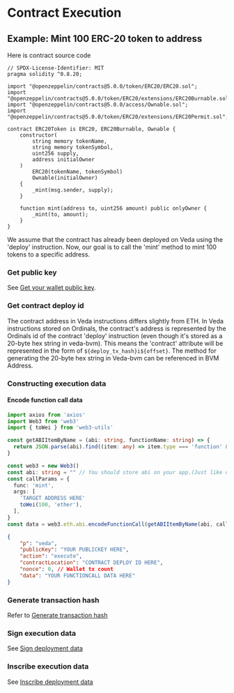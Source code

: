 # Contract Execution

## Example: Mint 100 ERC-20 token to address

Here is contract source code

```solidity
// SPDX-License-Identifier: MIT
pragma solidity ^0.8.20;

import "@openzeppelin/contracts@5.0.0/token/ERC20/ERC20.sol";
import "@openzeppelin/contracts@5.0.0/token/ERC20/extensions/ERC20Burnable.sol";
import "@openzeppelin/contracts@5.0.0/access/Ownable.sol";
import "@openzeppelin/contracts@5.0.0/token/ERC20/extensions/ERC20Permit.sol";

contract ERC20Token is ERC20, ERC20Burnable, Ownable {
    constructor(
        string memory tokenName,
        string memory tokenSymbol,
        uint256 supply,
        address initialOwner
    )
        ERC20(tokenName, tokenSymbol)
        Ownable(initialOwner)
    {
        _mint(msg.sender, supply);
    }

    function mint(address to, uint256 amount) public onlyOwner {
        _mint(to, amount);
    }
}
```

We assume that the contract has already been deployed on Veda using the 'deploy' instruction. Now, our goal is to call the 'mint' method to mint 100 tokens to a specific address.

### Get public key

See [Get your wallet public key](deploy-a-contract.md#get-your-wallet-public-key).

### Get contract deploy id

The contract address in Veda instructions differs slightly from ETH. In Veda instructions stored on Ordinals, the contract's address is represented by the Ordinals id of the contract 'deploy' instruction (even though it's stored as a 20-byte hex string in veda-bvm). This means the 'contract' attribute will be represented in the form of `${deploy_tx_hash}i${offset}`. The method for generating the 20-byte hex string in Veda-bvm can be referenced in BVM Address.

### **Constructing execution data**

#### Encode function call data

```typescript
import axios from 'axios'
import Web3 from 'web3'
import { toWei } from 'web3-utils'

const getABIItemByName = (abi: string, functionName: string) => {
  return JSON.parse(abi).find((item: any) => item.type === 'function' && item.name === functionName) || null
}

const web3 = new Web3()
const abi: string = "" // You should store abi on your app.(Just like other evm application)
const callParams = {
  func: 'mint',
  args: [
    'TARGET ADDRESS HERE'
    toWei(100, 'ether'),
  ],
}
const data = web3.eth.abi.encodeFunctionCall(getABIItemByName(abi, callParams.func), callParams.args)
```

```json
{
    "p": "veda",
    "publicKey": "YOUR PUBLICKEY HERE",
    "action": "execute",
    "contractLocation": "CONTRACT DEPLOY ID HERE",
    "nonce": 0, // Wallet tx count
    "data": "YOUR FUNCTIONCALL DATA HERE"
}
```

### Generate transaction hash

Refer to [Generate transaction hash](deploy-a-contract.md#generate-transaction-hash)

### Sign execution data

See [Sign deployment data](deploy-a-contract.md#sign-deployment-data)

### Inscribe execution data

See [Inscribe deployment data](deploy-a-contract.md#inscribe-deployment-data)
